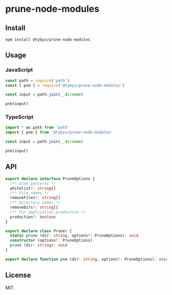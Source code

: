 # prune-node-modules

## Install

```
npm install @tybys/prune-node-modules
```

## Usage

### JavaScript

``` js
const path = require('path')
const { pnm } = require('@tybys/prune-node-modules')

const input = path.join(__dirname)

pnm(input)
```

### TypeScript

``` ts
import * as path from 'path'
import { pnm } from '@tybys/prune-node-modules'

const input = path.join(__dirname)

pnm(input)
```

## API

``` ts
export declare interface PruneOptions {
  /** Glob patterns */
  whitelist?: string[]
  /** File names */
  removeFiles?: string[]
  /** Directory names */
  removeDirs?: string[]
  /** For application production */
  production?: boolean
}

export declare class Pruner {
  static prune (dir: string, options?: PruneOptions): void
  constructor (options?: PruneOptions)
  prune (dir: string): void
}

export declare function pnm (dir: string, options?: PruneOptions): void
```

## License

MIT.
